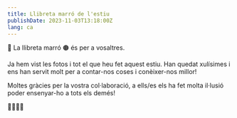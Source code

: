 ```yaml
---
title: Llibreta marró de l'estiu
publishDate: 2023-11-03T13:18:00Z
lang: ca
---
```


📓 La llibreta marró 🟤 és per a vosaltres.

Ja hem vist les fotos i tot el que heu fet aquest estiu. Han quedat xulísimes i ens han servit molt per a contar-nos coses i conèixer-nos millor!

Moltes gràcies per la vostra col·laboració, a ells/es els ha fet molta il·lusió poder ensenyar-ho a tots els demés!

🤩🤩🤩🤩
